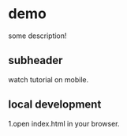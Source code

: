# demo

some description!

## subheader

watch tutorial on mobile.

## local development

1.open index.html in your browser.
